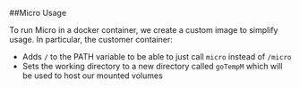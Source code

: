 ##Micro Usage

To run Micro in a docker container, we create a custom image to simplify usage. In particular, the customer container:

- Adds ```/``` to the PATH variable to be able to just call `micro` instead of `/micro`
- Sets the working directory to a new directory called `goTempM` which will be used to host our mounted volumes
